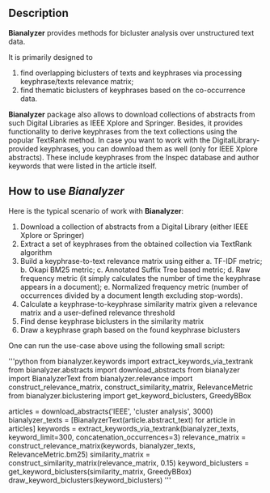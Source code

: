 ## Description

**Bianalyzer** provides methods for bicluster analysis over unstructured text data.

It is primarily designed to
1. find overlapping biclusters of texts and keyphrases via processing keyphrase/texts relevance matrix;
2. find thematic biclusters of keyphrases based on the co-occurrence data.

**Bianalyzer** package also allows to download collections of abstracts from such Digital Libraries as IEEE Xplore and Springer.
Besides, it provides functionality to derive keyphrases from the text collections using the popular TextRank method.
In case you want to work with the DigitalLibrary-provided keyphrases, you can download them as well (only for IEEE Xplore abstracts).
These include keyphrases from the Inspec database and author keywords that were listed in the article itself.


## How to use *Bianalyzer*

Here is the typical scenario of work with **Bianalyzer**:
1. Download a collection of abstracts from a Digital Library (either IEEE Xplore or Springer)
2. Extract a set of keyphrases from the obtained collection via TextRank algorithm
3. Build a keyphrase-to-text relevance matrix using either
    a. TF-IDF metric;
    b. Okapi BM25 metric;
    c. Annotated Suffix Tree based metric;
    d. Raw frequency metric (it simply calculates the number of time the keyphrase appears in a document);
    e. Normalized frequency metric (number of occurrences divided by a document length excluding stop-words).
4. Calculate a keyphrase-to-keyphrase similarity matrix given a relevance matrix and a user-defined relevance threshold
5. Find dense keyphrase biclusters in the similarity matrix
6. Draw a keyphrase graph based on the found keyphrase biclusters

One can run the use-case above using the following small script:

'''python
from bianalyzer.keywords import extract_keywords_via_textrank
from bianalyzer.abstracts import download_abstracts
from bianalyzer import BianalyzerText
from bianalyzer.relevance import construct_relevance_matrix, construct_similarity_matrix, RelevanceMetric
from bianalyzer.biclustering import get_keyword_biclusters, GreedyBBox

articles = download_abstracts('IEEE', 'cluster analysis', 3000)
bianalyzer_texts = [BianalyzerText(article.abstract_text) for article in articles]
keywords = extract_keywords_via_textrank(bianalyzer_texts, keyword_limit=300, concatenation_occurrences=3)
relevance_matrix = construct_relevance_matrix(keywords, bianalyzer_texts, RelevanceMetric.bm25)
similarity_matrix = construct_similarity_matrix(relevance_matrix, 0.15)
keyword_biclusters = get_keyword_biclusters(similarity_matrix, GreedyBBox)
draw_keyword_biclusters(keyword_biclusters)
'''
